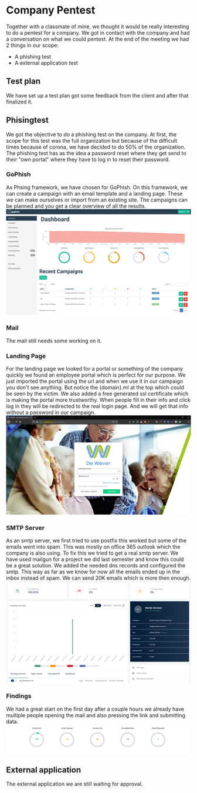 # Company Pentest
Together with a classmate of mine, we thought it would be really interesting to do a pentest for a company.
We got in contact with the company and had a conversation on what we could pentest. At the end of the meeting we had 2 things in our scope:
- A phishing test
- A external application test

## Test plan
We have set up a test plan got some feedback from the client and after that finalized it.

## Phisingtest
We got the objective to do a phishing test on the company. At first, the scope for this test was the full organization but because of the difficult times because of corona, we have decided to do 50% of the organization.
The phishing test has as the idea a password reset where they get send to their "own portal" where they have to log in to reset their password.

### GoPhish
As Phsing framework, we have chosen for GoPhish.
On this framework, we can create a campaign with an email template and a landing page.
These we can make ourselves or import from an existing site.
The campaigns can be planned and you get a clear overview of all the results.
![Go Phish](/images/gophish.png)

### Mail
The mail still needs some working on it.

### Landing Page
For the landing page we looked for a portal or something of the company quickly we found an employee portal which is perfect for our purpose.
We just imported the portal using the url and when we use it in our campaign you don't see anything.
But notice the {domain}.ml at the top which could be seen by the victim.
We also added a free generated ssl certificate which is making the portal more trustworthy.
When people fill in their info and click log in they will be redirected to the real login page.
And we will get that info without a password in our campaign.
![Landing page fake](/images/landingpage.png)

### SMTP Server
As an smtp server, we first tried to use postfix this worked but some of the emails went into spam. This was mostly on office 365 outlook which the company is also using.
To fix this we tried to get a real smtp server. We have used mailgun for a project we did last semester and know this could be a great solution.
We added the needed dns records and configured the smtp.
This way as far as we know for now all the emails ended up in the inbox instead of spam.
We can send 20K emails which is more then enough.
![mailgun](/images/mailgun.png)

### Findings
We had a great start on the first day after a couple hours we already have multiple people opening the mail and also pressing the link and submitting data.
![first findings](images/firstfindings.png)

## External application
The external application we are still waiting for approval.
